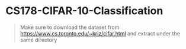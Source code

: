 # CS178-CIFAR-10-Classification
> Make sure to download the dataset from https://www.cs.toronto.edu/~kriz/cifar.html and extract under the same directory
